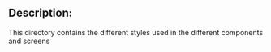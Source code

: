 ## Description:
This directory contains the different styles used in the different components and screens